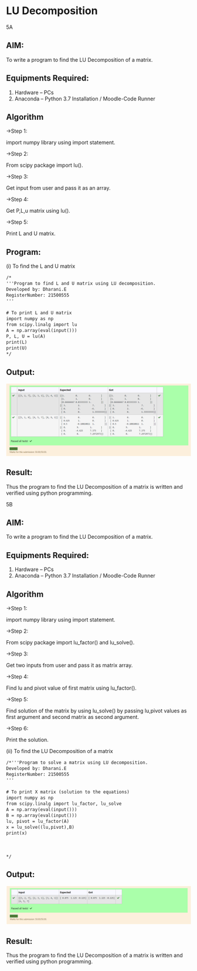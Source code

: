 

# LU Decomposition 

5A

## AIM:
To write a program to find the LU Decomposition of a matrix.

## Equipments Required:
1. Hardware – PCs
2. Anaconda – Python 3.7 Installation / Moodle-Code Runner

## Algorithm
->Step 1:

import numpy library using import statement.

->Step 2:

From scipy package import lu().

->Step 3:

Get input from user and pass it as an array.

->Step 4: 

Get P,L,u matrix using lu().

->Step 5:

Print L and U matrix.

## Program:
(i) To find the L and U matrix
```
/*
'''Program to find L and U matrix using LU decomposition.
Developed by: Dharani.E
RegisterNumber: 21500555
'''

# To print L and U matrix
import numpy as np
from scipy.linalg import lu
A = np.array(eval(input()))
P, L, U = lu(A)
print(L)
print(U)
*/
```
## Output:
![lu decomposition](l.png)

## Result:
Thus the program to find the LU Decomposition of a matrix is written and verified using python programming.

5B

## AIM:
To write a program to find the LU Decomposition of a matrix.

## Equipments Required:
1. Hardware – PCs
2. Anaconda – Python 3.7 Installation / Moodle-Code Runner

## Algorithm
->Step 1:

import numpy library using import statement.

->Step 2:

From scipy package import lu_factor() and lu_solve().

->Step 3:

Get two inputs from user and pass it as matrix array.

->Step 4: 

Find lu and pivot value of first matrix using lu_factor().

->Step 5:

Find solution of the matrix by using lu_solve() by passing lu,pivot values as first argument and second matrix as second argument.

->Step 6:

Print the solution.



(ii) To find the LU Decomposition of a matrix
```
/*'''Program to solve a matrix using LU decomposition.
Developed by: Dharani.E
RegisterNumber: 21500555
'''

# To print X matrix (solution to the equations)
import numpy as np
from scipy.linalg import lu_factor, lu_solve
A = np.array(eval(input()))
B = np.array(eval(input()))
lu, pivot = lu_factor(A)
x = lu_solve((lu,pivot),B)
print(x)



*/
```


## Output:
![lu decomposition](ll.png)





## Result:
Thus the program to find the LU Decomposition of a matrix is written and verified using python programming.

